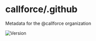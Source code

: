 <!-- [![](https://github.com/callforce/.github/workflows/standardize/badge.svg)](https://github.com/callforce/.github/actions?query=workflow%3A%22standardize%22) -->

# callforce/.github

Metadata for the @callforce organization

![Version](https://img.shields.io/static/v1?label=version&message=1.1.1&color=1C80C0) <!-- x-release-please-version -->
